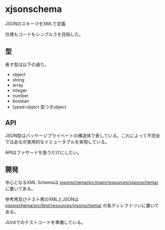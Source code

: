 # xjsonschema
JSONのスキーマをXMLで定義

仕様もコードもシンプルさを目指した。

## 型
表す型は以下の通り。

* object
* string
* array
* integer
* number
* boolean
* typed-object 型つきobject

## API
JSON型はパッケージプライベートの構造体で表している。これによって不完全ではあるが実用的なイミュータブルを実現している。

APIはファサードを扱うだけにしたい。

## 開発
中心となるXML Schemaは
[xjsonschema/src/main/resources/xjsonschema/](https://github.com/inomoto-hironobu/xjsonschema/tree/master/src/main/resources/xjsonschema)
に置いてある。

参考用及びテスト用のXMLとJSONは
[xjsonschema/src/test/resources/xjsonschema/](https://github.com/inomoto-hironobu/xjsonschema/tree/master/src/test/resources/xjsonschema)
の各ディレクトリいに置いてある。

JUnitでのテストコードを準備している。